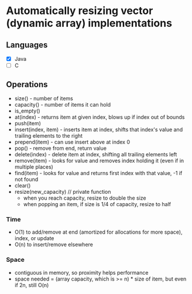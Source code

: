 # Automatically resizing vector (dynamic array) implementations

## Languages

- [x] Java
- [ ] C

## Operations

- size() - number of items
- capacity() - number of items it can hold
- is_empty()
- at(index) - returns item at given index, blows up if index out of bounds
- push(item)
- insert(index, item) - inserts item at index, shifts that index's value and trailing elements to the right
- prepend(item) - can use insert above at index 0
- pop() - remove from end, return value
- delete(index) - delete item at index, shifting all trailing elements left
- remove(item) - looks for value and removes index holding it (even if in multiple places)
- find(item) - looks for value and returns first index with that value, -1 if not found
- clear()
- resize(new_capacity) // private function
  - when you reach capacity, resize to double the size
  - when popping an item, if size is 1/4 of capacity, resize to half

### Time

- O(1) to add/remove at end (amortized for allocations for more space), index, or update
- O(n) to insert/remove elsewhere

### Space

- contiguous in memory, so proximity helps performance
- space needed = (array capacity, which is >= n) \* size of item, but even if 2n, still O(n)
